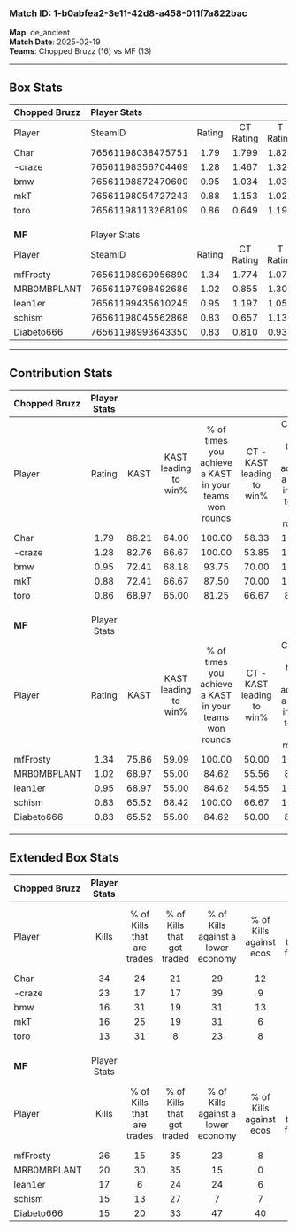 ### Match ID: 1-b0abfea2-3e11-42d8-a458-011f7a822bac  
**Map**: de_ancient  
**Match Date**: 2025-02-19  
**Teams**: Chopped Bruzz (16) vs MF (13)  

---  

## Box Stats  

| **Chopped Bruzz** | Player Stats      |        |           |          |       |       |       |         |        |      |     |
| :- | :- | :-: | :-: | :-: | :-: | :-: | :-: | :-: | :-: | :-: | :-: |
| Player            | SteamID           | Rating | CT Rating | T Rating | KAST  |  ADR  | Kills | Assists | Deaths | K/D  | HS% |
| Char              | 76561198038475751 |  1.79  |   1.799   |  1.823   | 86.21 | 110.7 |  34   |    8    |   16   | 2.13 | 55  |
| -craze            | 76561198356704469 |  1.28  |   1.467   |  1.325   | 82.76 | 79.8  |  23   |    7    |   19   | 1.21 | 47  |
| bmw               | 76561198872470609 |  0.95  |   1.034   |  1.033   | 72.41 | 55.7  |  16   |    9    |   18   | 0.89 | 43  |
| mkT               | 76561198054727243 |  0.88  |   1.153   |  1.027   | 72.41 | 75.9  |  16   |   10    |   25   | 0.64 | 50  |
| toro              | 76561198113268109 |  0.86  |   0.649   |  1.199   | 68.97 | 56.8  |  13   |    5    |   16   | 0.81 | 53  |
|                   |                   |        |           |          |       |       |       |         |        |      |     |
|                   |                   |        |           |          |       |       |       |         |        |      |     |
|                   |                   |        |           |          |       |       |       |         |        |      |     |
| **MF**            | Player Stats      |        |           |          |       |       |       |         |        |      |     |
| Player            | SteamID           | Rating | CT Rating | T Rating | KAST  |  ADR  | Kills | Assists | Deaths | K/D  | HS% |
| mfFrosty          | 76561198969956890 |  1.34  |   1.774   |  1.077   | 75.86 | 94.5  |  26   |   11    |   21   | 1.24 | 23  |
| MRB0MBPLANT       | 76561197998492686 |  1.02  |   0.855   |  1.309   | 68.97 | 60.8  |  20   |    3    |   19   | 1.05 | 40  |
| lean1er           | 76561199435610245 |  0.95  |   1.197   |  1.053   | 68.97 | 66.8  |  17   |    5    |   19   | 0.89 | 52  |
| schism            | 76561198045562868 |  0.83  |   0.657   |  1.136   | 65.52 | 75.4  |  15   |    8    |   23   | 0.65 | 53  |
| Diabeto666        | 76561198993643350 |  0.83  |   0.810   |  0.935   | 65.52 | 64.7  |  15   |    5    |   21   | 0.71 | 66  |
---  

## Contribution Stats  

| **Chopped Bruzz** | Player Stats |       |                      |                                                        |                           |                                                             |                          |                                                            |
| :- | :-: | :-: | :-: | :-: | :-: | :-: | :-: | :-: |
| Player            |    Rating    | KAST  | KAST leading to win% | % of times you achieve a KAST in your teams won rounds | CT - KAST leading to win% | CT - % of times you achieve a KAST in your teams won rounds | T - KAST leading to win% | T - % of times you achieve a KAST in your teams won rounds |
| Char              |     1.79     | 86.21 |        64.00         |                         100.00                         |           58.33           |                           100.00                            |          69.23           |                           100.00                           |
| -craze            |     1.28     | 82.76 |        66.67         |                         100.00                         |           53.85           |                           100.00                            |          81.82           |                           100.00                           |
| bmw               |     0.95     | 72.41 |        68.18         |                         93.75                          |           70.00           |                           100.00                            |          66.67           |                           88.89                            |
| mkT               |     0.88     | 72.41 |        66.67         |                         87.50                          |           70.00           |                           100.00                            |          63.64           |                           77.78                            |
| toro              |     0.86     | 68.97 |        65.00         |                         81.25                          |           66.67           |                            85.71                            |          63.64           |                           77.78                            |
|                   |              |       |                      |                                                        |                           |                                                             |                          |                                                            |
|                   |              |       |                      |                                                        |                           |                                                             |                          |                                                            |
|                   |              |       |                      |                                                        |                           |                                                             |                          |                                                            |
| **MF**            | Player Stats |       |                      |                                                        |                           |                                                             |                          |                                                            |
| Player            |    Rating    | KAST  | KAST leading to win% | % of times you achieve a KAST in your teams won rounds | CT - KAST leading to win% | CT - % of times you achieve a KAST in your teams won rounds | T - KAST leading to win% | T - % of times you achieve a KAST in your teams won rounds |
| mfFrosty          |     1.34     | 75.86 |        59.09         |                         100.00                         |           50.00           |                           100.00                            |          70.00           |                           100.00                           |
| MRB0MBPLANT       |     1.02     | 68.97 |        55.00         |                         84.62                          |           55.56           |                            83.33                            |          54.55           |                           85.71                            |
| lean1er           |     0.95     | 68.97 |        55.00         |                         84.62                          |           54.55           |                           100.00                            |          55.56           |                           71.43                            |
| schism            |     0.83     | 65.52 |        68.42         |                         100.00                         |           66.67           |                           100.00                            |          70.00           |                           100.00                           |
| Diabeto666        |     0.83     | 65.52 |        55.00         |                         84.62                          |           50.00           |                            83.33                            |          60.00           |                           85.71                            |
---  

## Extended Box Stats  

| **Chopped Bruzz** | Player Stats |                            |                            |                                    |                         |                              |                                 |        |                             |                                     |                          |                               |                            |
| :- | :-: | :-: | :-: | :-: | :-: | :-: | :-: | :-: | :-: | :-: | :-: | :-: | :-: |
| Player            |    Kills     | % of Kills that are trades | % of Kills that got traded | % of Kills against a lower economy | % of Kills against ecos | % of Kills that are flawless | % of Kills that are close duels | Deaths | % of Deaths that get traded | % of Deaths against a lower economy | % of Deaths against ecos | % of Deaths that are flawless | % of Deaths that are close |
| Char              |      34      |             24             |             21             |                 29                 |           12            |              65              |                6                |   16   |             25              |                 19                  |            0             |              106              |             0              |
| -craze            |      23      |             17             |             17             |                 39                 |            9            |              52              |                9                |   19   |             37              |                 11                  |            0             |              74               |             5              |
| bmw               |      16      |             31             |             19             |                 31                 |           13            |              88              |                0                |   18   |             17              |                 11                  |            0             |              78               |             6              |
| mkT               |      16      |             25             |             19             |                 31                 |            6            |              81              |               13                |   25   |             44              |                 20                  |            4             |              60               |             12             |
| toro              |      13      |             31             |             8              |                 23                 |            8            |              46              |                0                |   16   |             25              |                 13                  |            0             |              69               |             13             |
|                   |              |                            |                            |                                    |                         |                              |                                 |        |                             |                                     |                          |                               |                            |
|                   |              |                            |                            |                                    |                         |                              |                                 |        |                             |                                     |                          |                               |                            |
|                   |              |                            |                            |                                    |                         |                              |                                 |        |                             |                                     |                          |                               |                            |
| **MF**            | Player Stats |                            |                            |                                    |                         |                              |                                 |        |                             |                                     |                          |                               |                            |
| Player            |    Kills     | % of Kills that are trades | % of Kills that got traded | % of Kills against a lower economy | % of Kills against ecos | % of Kills that are flawless | % of Kills that are close duels | Deaths | % of Deaths that get traded | % of Deaths against a lower economy | % of Deaths against ecos | % of Deaths that are flawless | % of Deaths that are close |
| mfFrosty          |      26      |             15             |             35             |                 23                 |            8            |              62              |               15                |   21   |             24              |                  5                  |            5             |              81               |             5              |
| MRB0MBPLANT       |      20      |             30             |             35             |                 15                 |            0            |              65              |               10                |   19   |             16              |                 11                  |            11            |              68               |             5              |
| lean1er           |      17      |             6              |             24             |                 24                 |            6            |              94              |                0                |   19   |             32              |                  5                  |            0             |              68               |             0              |
| schism            |      15      |             13             |             27             |                 7                  |            7            |              53              |                7                |   23   |             13              |                  4                  |            4             |              48               |             9              |
| Diabeto666        |      15      |             20             |             33             |                 47                 |           40            |              87              |                0                |   21   |              5              |                  5                  |            0             |              62               |             10             |
